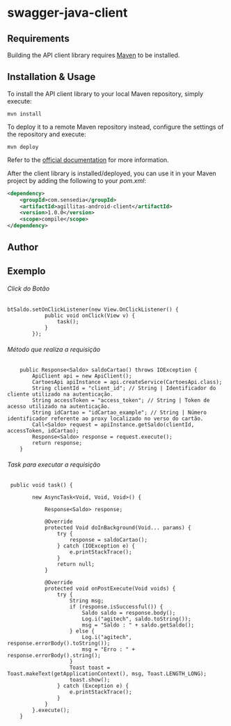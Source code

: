 # swagger-java-client

## Requirements

Building the API client library requires [Maven](https://maven.apache.org/) to be installed.

## Installation & Usage

To install the API client library to your local Maven repository, simply execute:

```shell
mvn install
```

To deploy it to a remote Maven repository instead, configure the settings of the repository and execute:

```shell
mvn deploy
```

Refer to the [official documentation](https://maven.apache.org/plugins/maven-deploy-plugin/usage.html) for more information.

After the client library is installed/deployed, you can use it in your Maven project by adding the following to your *pom.xml*:

```xml
<dependency>
    <groupId>com.sensedia</groupId>
    <artifactId>agillitas-android-client</artifactId>
    <version>1.0.0</version>
    <scope>compile</scope>
</dependency>

```

## Author

## Exemplo

###### Click do Botão
```
btSaldo.setOnClickListener(new View.OnClickListener() {
            public void onClick(View v) {
                task();
            }
        });
```

###### Método que realiza a requisição
```
    public Response<Saldo> saldoCartao() throws IOException {
        ApiClient api = new ApiClient();
        CartoesApi apiInstance = api.createService(CartoesApi.class);
        String clientId = "client_id"; // String | Identificador do cliente utilizado na autenticação.
        String accessToken = "access_token"; // String | Token de acesso utilizado na autenticação.
        String idCartao = "idCartao_example"; // String | Número identificador referente ao proxy localizado no verso do cartão.
        Call<Saldo> request = apiInstance.getSaldo(clientId, accessToken, idCartao);
        Response<Saldo> response = request.execute();
        return response;
    }
```
###### Task para executar a requisição
```
 public void task() {

        new AsyncTask<Void, Void, Void>() {

            Response<Saldo> response;

            @Override
            protected Void doInBackground(Void... params) {
                try {
                    response = saldoCartao();
                } catch (IOException e) {
                    e.printStackTrace();
                }
                return null;
            }

            @Override
            protected void onPostExecute(Void voids) {
                try {
                    String msg;
                    if (response.isSuccessful()) {
                        Saldo saldo = response.body();
                        Log.i("agitech", saldo.toString());
                        msg = "Saldo : " + saldo.getSaldo();
                    } else {
                        Log.i("agitech", response.errorBody().toString());
                        msg = "Erro : " + response.errorBody().string();
                    }
                    Toast toast = Toast.makeText(getApplicationContext(), msg, Toast.LENGTH_LONG);
                    toast.show();
                } catch (Exception e) {
                    e.printStackTrace();
                }
            }
        }.execute();
    }
```



